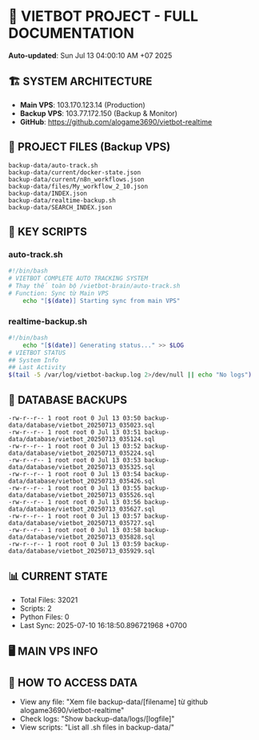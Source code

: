 # 🤖 VIETBOT PROJECT - FULL DOCUMENTATION
**Auto-updated**: Sun Jul 13 04:00:10 AM +07 2025

## 🏗️ SYSTEM ARCHITECTURE
- **Main VPS**: 103.170.123.14 (Production)
- **Backup VPS**: 103.77.172.150 (Backup & Monitor)
- **GitHub**: https://github.com/alogame3690/vietbot-realtime

## 📁 PROJECT FILES (Backup VPS)
```
backup-data/auto-track.sh
backup-data/current/docker-state.json
backup-data/current/n8n_workflows.json
backup-data/files/My_workflow_2_10.json
backup-data/INDEX.json
backup-data/realtime-backup.sh
backup-data/SEARCH_INDEX.json
```

## 🔧 KEY SCRIPTS
### auto-track.sh
```bash
#!/bin/bash
# VIETBOT COMPLETE AUTO TRACKING SYSTEM
# Thay thế toàn bộ /vietbot-brain/auto-track.sh
# Function: Sync từ Main VPS
    echo "[$(date)] Starting sync from main VPS"
```
### realtime-backup.sh
```bash
#!/bin/bash
    echo "[$(date)] Generating status..." >> $LOG
# VIETBOT STATUS
## System Info
## Last Activity
$(tail -5 /var/log/vietbot-backup.log 2>/dev/null || echo "No logs")
```

## 💾 DATABASE BACKUPS
```
-rw-r--r-- 1 root root 0 Jul 13 03:50 backup-data/database/vietbot_20250713_035023.sql
-rw-r--r-- 1 root root 0 Jul 13 03:51 backup-data/database/vietbot_20250713_035124.sql
-rw-r--r-- 1 root root 0 Jul 13 03:52 backup-data/database/vietbot_20250713_035224.sql
-rw-r--r-- 1 root root 0 Jul 13 03:53 backup-data/database/vietbot_20250713_035325.sql
-rw-r--r-- 1 root root 0 Jul 13 03:54 backup-data/database/vietbot_20250713_035426.sql
-rw-r--r-- 1 root root 0 Jul 13 03:55 backup-data/database/vietbot_20250713_035526.sql
-rw-r--r-- 1 root root 0 Jul 13 03:56 backup-data/database/vietbot_20250713_035627.sql
-rw-r--r-- 1 root root 0 Jul 13 03:57 backup-data/database/vietbot_20250713_035727.sql
-rw-r--r-- 1 root root 0 Jul 13 03:58 backup-data/database/vietbot_20250713_035828.sql
-rw-r--r-- 1 root root 0 Jul 13 03:59 backup-data/database/vietbot_20250713_035929.sql
```

## 📊 CURRENT STATE
- Total Files: 32021
- Scripts: 2
- Python Files: 0
- Last Sync: 2025-07-10 16:18:50.896721968 +0700

## 🖥️ MAIN VPS INFO


## 🚨 HOW TO ACCESS DATA
- View any file: "Xem file backup-data/[filename] từ github alogame3690/vietbot-realtime"
- Check logs: "Show backup-data/logs/[logfile]"
- View scripts: "List all .sh files in backup-data/"
